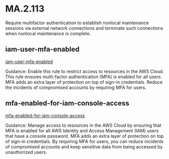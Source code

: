# MA.2.113
Require multifactor authentication to establish nonlocal maintenance sessions via external network connections and terminate such connections when nonlocal maintenance is complete.

##  iam-user-mfa-enabled
[iam-user-mfa-enabled](https://docs.aws.amazon.com/config/latest/developerguide/iam-user-mfa-enabled.html)

Guidance:
Enable this rule to restrict access to resources in the AWS Cloud. This rule ensures multi-factor authentication (MFA) is enabled for all users. MFA adds an extra layer of protection on top of sign-in credentials. Reduce the incidents of compromised accounts by requiring MFA for users.

##  mfa-enabled-for-iam-console-access
[mfa-enabled-for-iam-console-access](https://docs.aws.amazon.com/config/latest/developerguide/mfa-enabled-for-iam-console-access.html)

Guidance:
Manage access to resources in the AWS Cloud by ensuring that MFA is enabled for all AWS Identity and Access Management (IAM) users that have a console password. MFA adds an extra layer of protection on top of sign-in credentials. By requiring MFA for users, you can reduce incidents of compromised accounts and keep sensitive data from being accessed by unauthorized users.
